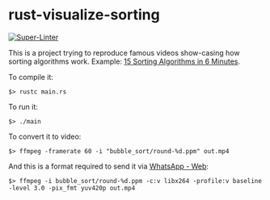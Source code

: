 # rust-visualize-sorting

[![Super-Linter](https://github.com/arghpy/rust-visualize-sorting/actions/workflows/manage_pull_requests.yaml/badge.svg)](https://github.com/marketplace/actions/super-linter)

This is a project trying to reproduce famous videos show-casing how sorting algorithms work.
Example: [15 Sorting Algorithms in 6 Minutes](https://www.youtube.com/watch?v=kPRA0W1kECg).

To compile it:

```console
$> rustc main.rs
```

To run it:

```console
$> ./main
```

To convert it to video:

```console
$> ffmpeg -framerate 60 -i "bubble_sort/round-%d.ppm" out.mp4
```

And this is a format required to send it via [WhatsApp - Web](https://web.whatsapp.com/):


```console
$> ffmpeg -i bubble_sort/round-%d.ppm -c:v libx264 -profile:v baseline -level 3.0 -pix_fmt yuv420p out.mp4
```
